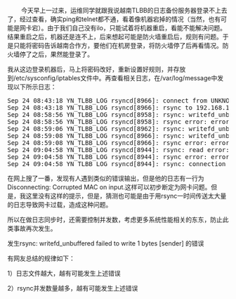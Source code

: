 <!--
author: vaster
date: 2013-09-25 21:24:16
title: Rsync导致网卡宕掉或机器宕机
tags: Linux,rsync
category: Linux,Linux服务
status: publish
summary:         今天早上一过来，运维同学就跟我说越南TLBB的日志备份服务器登录不上去了，经过查看，确实ping和telnet都不通，看着像机器宕掉的情况（当然，也有可能是网卡宕）。由于我们自己没有ilo，只能试着将机器重启，看能不能解决问题。结果重启之后，机器还是连不上，后来想
-->

<p style="text-align: left;" align="center">        今天早上一过来，运维同学就跟我说越南TLBB的日志备份服务器登录不上去了，经过查看，确实ping和telnet都不通，看着像机器宕掉的情况（当然，也有可能是网卡宕）。由于我们自己没有ilo，只能试着将机器重启，看能不能解决问题。结果重启之后，机器还是连不上，后来想起可能是防火墙重启后，规则有问题。于是只能将密码告诉越南合作方，要他们在机房登录，将防火墙停了后再看情况。防火墙停了之后，果然能登录了。</p>
<p style="text-align: left;">我从这边登录机器后，马上将密码改好，重新设置好规则，并存放到/etc/sysconfig/iptables文件中。再查看相关日志，在/var/log/message中发现以下所示日志：</p>

<pre class="wrap:false wrap-toggle:false lang:sh decode:true crayon-selected">Sep 24 08:43:18 YN_TLBB_LOG rsyncd[8966]: connect from UNKNOWN (192.168.132.67)
Sep 24 08:43:18 YN_TLBB_LOG rsyncd[8966]: rsync to 192.168.132.67 from unknown (192.168.132.67)
Sep 24 08:58:56 YN_TLBB_LOG rsyncd[8958]: rsync: writefd_unbuffered failed to write 4 bytes [generator]: Broken pipe (32)
Sep 24 08:58:56 YN_TLBB_LOG rsyncd[8958]: rsync error: error in rsync protocol data stream (code 12) at io.c(1119) [generator=2.6.8]
Sep 24 08:59:06 YN_TLBB_LOG rsyncd[8962]: rsync: writefd_unbuffered failed to write 4 bytes [generator]: No route to host (113)
Sep 24 08:59:08 YN_TLBB_LOG rsyncd[8966]: rsync: writefd_unbuffered failed to write 4 bytes [generator]: No route to host (113)
Sep 24 08:59:08 YN_TLBB_LOG rsyncd[8966]: rsync error: error in rsync protocol data stream (code 12) at io.c(1119) [generator=2.6.8]
Sep 24 09:04:58 YN_TLBB_LOG rsyncd[8944]: rsync: read error: Connection timed out (110)
Sep 24 09:04:58 YN_TLBB_LOG rsyncd[8944]: rsync error: error in rsync protocol data stream (code 12) at io.c(614) [receiver=2.6.8]
Sep 24 09:04:58 YN_TLBB_LOG rsyncd[8944]: rsync: connection unexpectedly closed (425169 bytes received so far) [generator]</pre>
<p style="text-align: left;">在网上搜了一番，发现有人遇到类似的错误输出，但是他的日志有一行为Disconnecting: Corrupted MAC on input.这样可以初步断定为网卡问题。但是，我这里没有这样的提示，但是，猜测也可能是由于用rsync一时间传送太大量的日志导致网卡过载，造成这种问题。</p>
<p style="text-align: left;">所以在做日志同步时，还需要控制并发数，考虑更多系统性能相关的东东，防止此类事故再次发生。</p>
<p style="text-align: left;">发生rsync: writefd_unbuffered failed to write 1 bytes [sender] 的错误</p>
<p style="text-align: left;">有网友总结的规律如下：</p>
<p style="text-align: left;">1）日志文件越大，越有可能发生上述错误</p>
<p style="text-align: left;">2）rsync并发数量越多，越有可能发生上述错误</p>